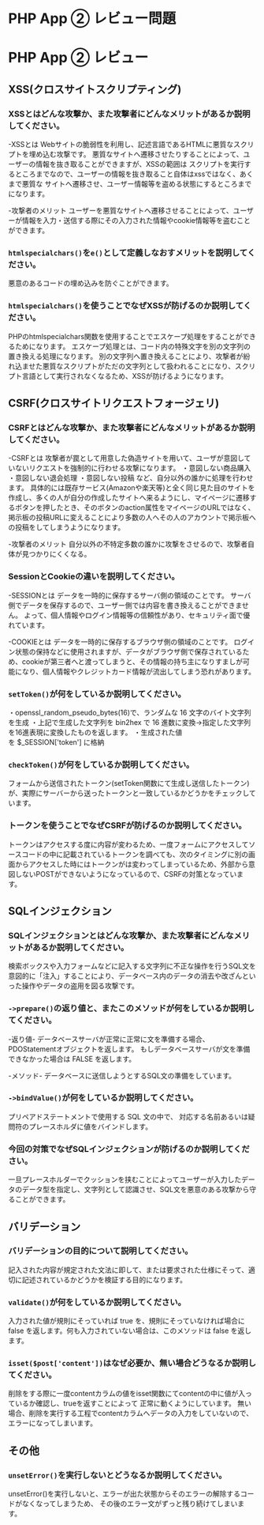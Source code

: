 # PHP App ② レビュー問題

# PHP App ② レビュー

## XSS(クロスサイトスクリプティング)

### XSSとはどんな攻撃か、また攻撃者にどんなメリットがあるか説明してください。
-XSSとは
Webサイトの脆弱性を利用し、記述言語であるHTMLに悪質なスクリプトを埋め込む攻撃です。
悪質なサイトへ遷移させたりすることによって、ユーザーの情報を抜き取ることができますが、XSSの範囲は
スクリプトを実行するところまでなので、ユーザーの情報を抜き取ること自体はxssではなく、あくまで悪質な
サイトへ遷移させ、ユーザー情報等を盗める状態にするところまでになります。

-攻撃者のメリット
ユーザーを悪質なサイトへ遷移させることによって、ユーザーが情報を入力・送信する際にその入力された情報やcookie情報等を盗むことができます。

### `htmlspecialchars()`を`e()`として定義しなおすメリットを説明してください。
悪意のあるコードの埋め込みを防ぐことができます。


### `htmlspecialchars()`を使うことでなぜXSSが防げるのか説明してください。
PHPのhtmlspecialchars関数を使用することでエスケープ処理をすることができるためになります。
エスケープ処理とは、コード内の特殊文字を別の文字列の置き換える処理になります。
別の文字列へ置き換えることにより、攻撃者が紛れ込ませた悪質なスクリプトがただの文字列として扱われることになり、スクリプト言語として実行されなくなるため、XSSが防げるようになります。

## CSRF(クロスサイトリクエストフォージェリ)

### CSRFとはどんな攻撃か、また攻撃者にどんなメリットがあるか説明してください。
-CSRFとは
攻撃者が罠として用意した偽造サイトを用いて、ユーザが意図していないリクエストを強制的に行わせる攻撃になります。
・意図しない商品購入
・意図しない退会処理
・意図しない投稿
など、自分以外の誰かに処理を行わせます。
具体的には既存サービス(Amazonや楽天等)と全く同じ見た目のサイトを作成し、多くの人が自分の作成したサイトへ来るようにし、マイページに遷移するボタンを押したとき、そのボタンのaction属性をマイページのURLではなく、掲示板の投稿URLに変えることにより多数の人へその人のアカウントで掲示板への投稿をしてしまうようになります。

-攻撃者のメリット
自分以外の不特定多数の誰かに攻撃をさせるので、攻撃者自体が見つかりにくくなる。

### SessionとCookieの違いを説明してください。
-SESSIONとは
データを一時的に保存するサーバ側の領域のことです。
サーバ側でデータを保存するので、ユーザー側では内容を書き換えることができません。
よって、個人情報やログイン情報等の信頼性があり、セキュリティ面で優れています。


-COOKIEとは
データを一時的に保存するブラウザ側の領域のことです。
ログイン状態の保持などに使用されますが、データがブラウザ側で保存されているため、cookieが第三者へと渡ってしまうと、その情報の持ち主になりすましが可能になり、個人情報やクレジットカード情報が流出してしまう恐れがあります。

### `setToken()`が何をしているか説明してください。
・openssl_random_pseudo_bytes(16)で、ランダムな 16 文字のバイト文字列を生成
・上記で生成した文字列を bin2hex で 16 進数に変換→指定した文字列を16進表現に変換したものを返します。
・生成された値を $_SESSION['token'] に格納

### `checkToken()`が何をしているか説明してください。
フォームから送信されたトークン(setToken関数にて生成し送信したトークン)が、実際にサーバーから送ったトークンと一致しているかどうかをチェックしています。

### トークンを使うことでなぜCSRFが防げるのか説明してください。
トークンはアクセスする度に内容が変わるため、一度フォームにアクセスしてソースコードの中に記載されているトークンを調べても、次のタイミングに別の画面からアクセスした時にはトークンがは変わってしまっているため、外部から意図しないPOSTができないようになっているので、CSRFの対策となっています。

## SQLインジェクション

### SQLインジェクションとはどんな攻撃か、また攻撃者にどんなメリットがあるか説明してください。
検索ボックスや入力フォームなどに記入する文字列に不正な操作を行うSQL文を意図的に「注入」することにより、データベース内のデータの消去や改ざんといった操作やデータの盗用を図る攻撃です。

### `->prepare()`の返り値と、またこのメソッドが何をしているか説明してください。
-返り値-
データベースサーバが正常に正常に文を準備する場合、PDOStatementオブジェクトを返します。
もしデータベースサーバが文を準備できなかった場合は FALSE を返します。

-メソッド-
データベースに送信しようとするSQL文の準備をしています。

### `->bindValue()`が何をしているか説明してください。
プリペアドステートメントで使用する SQL 文の中で、 対応する名前あるいは疑問符のプレースホルダに値をバインドします。

### 今回の対策でなぜSQLインジェクションが防げるのか説明してください。
一旦プレースホルダーでクッションを挟むことによってユーザーが入力したデータのデータ型を指定し、文字列として認識させ、SQL文を悪意のある攻撃から守ることができます。

## バリデーション

### バリデーションの目的について説明してください。
記入された内容が規定された文法に即して、または要求された仕様にそって、適切に記述されているかどうかを検証する目的になります。

### `validate()`が何をしているか説明してください。
入力された値が規則にそっていれば true を、規則にそっていなければ場合に false を返します。何も入力されていない場合は、このメソッドは false を返します。

### `isset($post['content'])`はなぜ必要か、無い場合どうなるか説明してください。
削除をする際に一度contentカラムの値をisset関数にてcontentの中に値が入っているか確認し、trueを返すことによって
正常に動くようにしています。
無い場合、削除を実行する工程でcontentカラムへデータの入力をしていないので、エラーになってしまいます。
## その他

### `unsetError()`を実行しないとどうなるか説明してください。
unsetError()を実行しないと、エラーが出た状態からそのエラーの解除するコードがなくなってしまうため、
その後のエラー文がずっと残り続けてしまいます。
